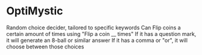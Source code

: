 # OptiMystic
Random choice decider, tailored to specific keywords
Can Flip coins a certain amount of times using "Flip a coin __ times"
If it has a question mark, it will generate an 8-ball or similar answer
If it has a comma or "or", it will choose between those choices
